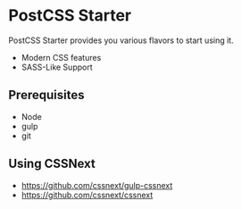 # PostCSS Starter

PostCSS Starter provides you various flavors to start using it.

* Modern CSS features
* SASS-Like Support

## Prerequisites
* Node
* gulp
* git

## Using CSSNext
* <https://github.com/cssnext/gulp-cssnext>
* <https://github.com/cssnext/cssnext>